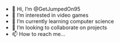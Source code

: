 - 👋 Hi, I’m @GetJumpedOn95
- 👀 I’m interested in video games
- 🌱 I’m currently learning computer science
- 💞️ I’m looking to collaborate on projects
- 📫 How to reach me... 

<!---
GetJumpedOn95/GetJumpedOn95 is a ✨ special ✨ repository because its `README.md` (this file) appears on your GitHub profile.
You can click the Preview link to take a look at your changes.
--->
